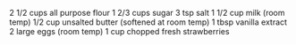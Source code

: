 2 1/2 cups all purpose flour
1 2/3 cups sugar
3 tsp salt
1 1/2 cup milk (room temp)
1/2 cup unsalted butter (softened at room temp)
1 tbsp vanilla extract
2 large eggs (room temp)
1 cup chopped fresh strawberries